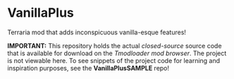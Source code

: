 # VanillaPlus
Terraria mod that adds inconspicuous vanilla-esque features!

**IMPORTANT:** This repository holds the actual *closed-source* source code that is available for download on the *Tmodloader mod browser*.  The project is not viewable here. To see snippets of the project code for learning and inspiration purposes, see the **VanillaPlusSAMPLE** repo!
